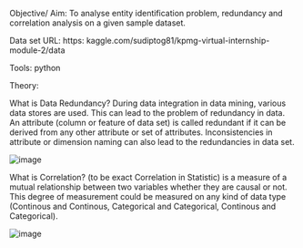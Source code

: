Objective/ Aim: To analyse entity identification problem, redundancy and correlation analysis on a given sample dataset.

Data set URL: https: kaggle.com/sudiptog81/kpmg-virtual-internship-module-2/data 

Tools: python

Theory:

What is Data Redundancy?
During data integration in data mining, various data stores are used. This can lead to the problem of redundancy in data. An attribute (column or feature of data set) 
is called redundant if it can be derived from any other attribute or set of attributes. Inconsistencies in attribute or dimension naming can also lead to the 
redundancies in data set.

![image](https://user-images.githubusercontent.com/80147820/172335849-687baf8c-5bad-48d6-8265-284e7189775d.png)



What is Correlation?
(to be exact Correlation in Statistic) is a measure of a mutual relationship between two variables whether they are causal or not. This degree of measurement
could be measured on any kind of data type (Continous and Continous, Categorical and Categorical, Continous and Categorical).
 
![image](https://user-images.githubusercontent.com/80147820/172335940-faded44d-4e30-40a6-b97d-318d1481b910.png)
 
